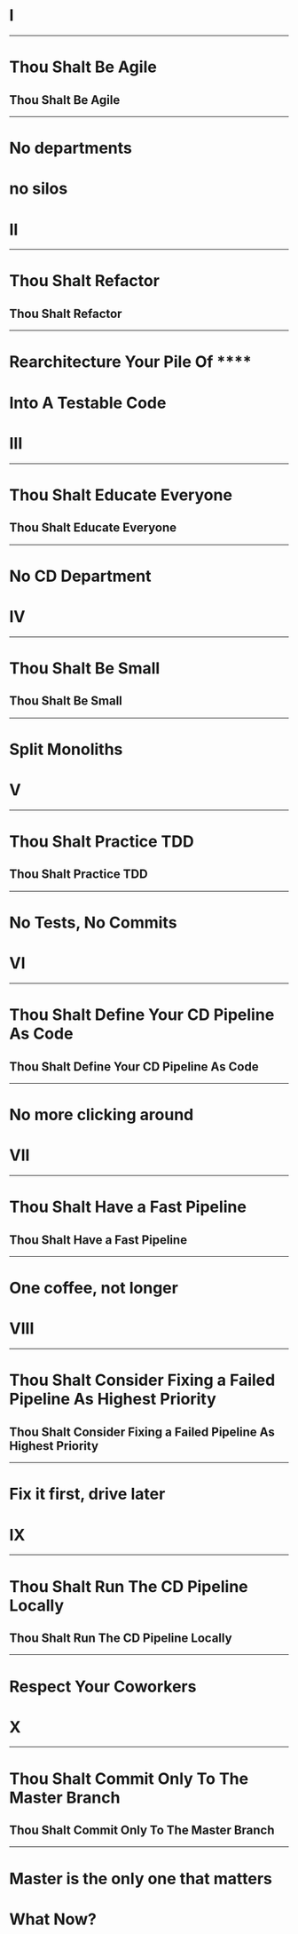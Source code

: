 <!-- .slide: data-background="img/cover.jpg" -->
# I

---

# Thou Shalt Be Agile


<!-- .slide: data-background="img/silos.jpeg" -->
## Thou Shalt Be Agile

---

# No departments
# no silos


<!-- .slide: data-background="img/cover.jpg" -->
# II

---

# Thou Shalt Refactor


<!-- .slide: data-background="img/crap.jpg" -->
## Thou Shalt Refactor

---

# Rearchitecture Your Pile Of \*\*\*\*
# Into A Testable Code


<!-- .slide: data-background="img/cover.jpg" -->
# III

---

# Thou Shalt Educate Everyone


<!-- .slide: data-background="img/graduation.png" -->
## Thou Shalt Educate Everyone

---

# No CD Department


<!-- .slide: data-background="img/cover.jpg" -->
# IV

---

# Thou Shalt Be Small


<!-- .slide: data-background="../img/background/microservices.jpg" -->
## Thou Shalt Be Small

---

# Split Monoliths


<!-- .slide: data-background="img/cover.jpg" -->
# V

---

# Thou Shalt Practice TDD


<!-- .slide: data-background="img/no-pass.jpg" -->
## Thou Shalt Practice TDD

---

# No Tests, No Commits


<!-- .slide: data-background="img/cover.jpg" -->
# VI

---

# Thou Shalt Define Your CD Pipeline As Code


<!-- .slide: data-background="img/pipeline.jpg" -->
## Thou Shalt Define Your CD Pipeline As Code

---

# No more clicking around


<!-- .slide: data-background="img/cover.jpg" -->
# VII

---

# Thou Shalt Have a Fast Pipeline


<!-- .slide: data-background="img/coffee.jpg" -->
## Thou Shalt Have a Fast Pipeline

---

# One coffee, not longer


<!-- .slide: data-background="img/cover.jpg" -->
# VIII

---

# Thou Shalt Consider Fixing a Failed Pipeline As Highest Priority


<!-- .slide: data-background="img/pitstop.jpg" -->
## Thou Shalt Consider Fixing a Failed Pipeline As Highest Priority

---

# Fix it first, drive later


<!-- .slide: data-background="img/cover.jpg" -->
# IX

---

# Thou Shalt Run The CD Pipeline Locally


<!-- .slide: data-background="img/coworkers.jpg" -->
## Thou Shalt Run The CD Pipeline Locally

---

# Respect Your Coworkers


<!-- .slide: data-background="img/cover.jpg" -->
# X

---

# Thou Shalt Commit Only To The Master Branch


<!-- .slide: data-background="img/branches.jpg" -->
## Thou Shalt Commit Only To The Master Branch

---

# Master is the only one that matters


<!-- .slide: data-background="img/heaven-or-hell.jpg" -->
# What Now?